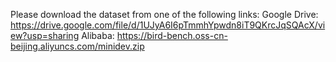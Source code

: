 Please download the dataset from one of the following links: 
Google Drive: https://drive.google.com/file/d/1UJyA6I6pTmmhYpwdn8iT9QKrcJqSQAcX/view?usp=sharing 
Alibaba: https://bird-bench.oss-cn-beijing.aliyuncs.com/minidev.zip